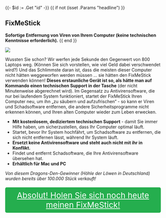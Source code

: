 {{- $id := .Get "id" -}}
{{ if not (isset .Params "headline") }}
## FixMeStick

**Sofortige Entfernung von Viren von Ihrem Computer (keine technischen Kenntnisse erforderlich).**
{{ end }}

[![](/list/fix-me-stick-title.jpg)](https://t.gadgetadvisers.com/click/{{$id}})

Wussten Sie schon? Wir werfen jede Sekunde den Gegenwert von 800 Laptops weg. (Können Sie sich vorstellen, wie viel Geld dabei verschwendet wird?) Und das Schlimmste daran ist, dass die meisten dieser Computer nicht hätten weggeworfen werden müssen ... sie hätten den FixMeStick verwenden können! **Dieses erstaunliche Gerät ist so, als hätte man auf Kommando einen technischen Support in der Tasche** (der nicht Minutenweise abgerechnet wird). Im Gegensatz zu Antivirensoftware, die nur bei laufendem System funktioniert, startet der FixMeStick Ihren Computer neu, um ihn „zu säubern und aufzufrischen“ - so kann er Viren und Schadsoftware entfernen, die andere Sicherheitsprogramme nicht erkennen können, und Ihren alten Computer wieder zum Leben erwecken.

- **Mit kostenlosem, dediziertem technischen Support** - damit Sie immer Hilfe haben, um sicherzustellen, dass Ihr Computer optimal läuft.
- Startet, bevor Ihr System hochfährt, um Schadsoftware zu entfernen, die sich nicht entfernen lässt, während Ihr System läuft.
- **Ersetzt keine Antivirensoftware und steht auch nicht mit ihr in Konflikt.**
- Findet und entfernt Schadsoftware, die Ihre Antivirensoftware übersehen hat.
- **Erhältlich für Mac und PC**

*Von diesem Dragons-Den-Gewinner (Höhle der Löwen in Deutschland) wurden bereits über 100.000 Stück verkauft!*

<a href="(https://t.gadgetadvisers.com/click/{{$id}})" style="color: white;">
   <div style="text-align:center;background-color:#25ae4e;margin-bottom:20px;margin-top:20px;width: 100%;-webkit-border-radius: 5px;">
      <div style="color: white; padding: 10px;font-size: 26px;">
      Absolut! Holen Sie sich noch heute meinen FixMeStick!
      </div>
   </div>
</a>
